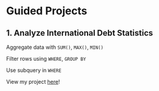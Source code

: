 # Guided Projects
## 1. Analyze International Debt Statistics
Aggregate data with `SUM()`, `MAX()`, `MIN()` 

Filter rows using `WHERE`, `GROUP BY`

Use subquery in `WHERE`

View my project [here](https://github.com/lvbaotram/Project_SQL/tree/main/Analyze%20International%20Debt%20Statistics)!



